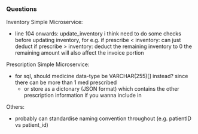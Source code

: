### Questions

Inventory Simple Microservice:
- line 104 onwards: update_inventory
    i think need to do some checks before updating inventory, for e.g.
        if prescribe < inventory: can just deduct
        if prescribe > inventory: deduct the remaining inventory to 0
            the remaining amount will also affect the invoice portion

Prescription Simple Microservice:
- for sql, should medicine data-type be VARCHAR(255)[] instead? since there can be more than 1 med prescribed
    - or store as a dictonary (JSON format) which contains the other prescription information if you wanna include in

Others:
- probably can standardise naming convention throughout (e.g. patientID vs patient_id)